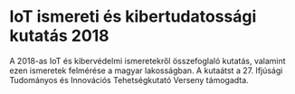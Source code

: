 # IoT ismereti és kibertudatossági kutatás 2018

A 2018-as IoT és kibervédelmi ismeretekről összefoglaló kutatás, valamint ezen ismeretek felmérése a magyar lakosságban. A kutaátst a 27. Ifjúsági Tudományos és Innovációs Tehetségkutató Verseny támogadta.
